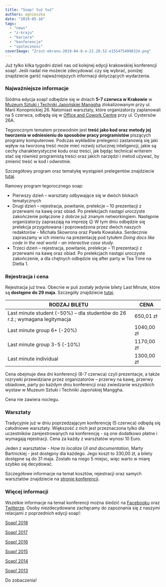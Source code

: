 ```yaml
---
title: "Soap! tuż tuż"
authors: agnieszka
date: "2019-05-16"
tags:
  - "news"
  - "z-kraju"
  - "kariera"
  - "konferencje"
  - "spolecznosc"
coverImage: "Zrzut-ekranu-2019-04-8-o-22.20.52-e1554754998324.png"
---
```


Już tylko kilka tygodni dzieli nas od kolejnej edycji krakowskiej konferencji
soap!. Jeśli nadal nie możecie zdecydować czy się wybrać, poniżej znajdziecie
garść najważniejszych informacji dotyczących wydarzenia.

<!--truncate-->

### **Najważniejsze informacje**

Siódma edycja soap! odbędzie się w dniach **5-7 czerwca w Krakowie** w
[Muzeum Sztuki i Techniki Japońskiej Manggha](http://manggha.pl/) zlokalizowanym
przy ul. Marii Konopnickiej 26. Natomiast warsztaty, które organizatorzy
zaplanowali na 5 czerwca, odbędą się w
[Office and Cowork Centre](http://tupopracujesz.pl/biura/cystersow/) przy ul.
Cystersów 26A.

Tegorocznym tematem przewodnim jest **treść jako kod oraz metody jej tworzenia w
odniesieniu do sposobów pracy programistów** piszących programy komputerowe.
Podczas wykładów prelegenci zastanowią się jaki wpływ na tworzoną treść może
mieć rozwój sztucznej inteligencji, jakie są cechy charakterystyczne kodu oraz
treści, jak będąc technical writerem stać się również programistą treści oraz
jakich narzędzi i metod używać, by zmienić treść w kod i odwrotnie.

Szczegółowy program oraz tematykę wystąpień prelegentów znajdziecie
[tutaj](http://soapconf.com/schedule2019/).

Ramowy program tegorocznego soap:

- Pierwszy dzień – warsztaty odbywające się w dwóch blokach tematycznych
- Drugi dzień – rejestracja, powitanie, prelekcje – 10 prezentacji z przerwami
  na kawę oraz obiad. Po prelekcjach nastąpi uroczyste zakończenie połączone z
  dobrze już znanym networkingiem. Następnie organizatorzy zapraszają na imprezę
  😉 W tym dniu odbędzie się prelekcja przygotowana i poprowadzona przez dwóch
  naszych redaktorów - Michała Skowrona oraz Pawła Kowaluka. Serdecznie
  zapraszamy w ich imieniu na prezentację pod tytułem *Doing docs like code in
  the real world – an interactive case study*.
- Trzeci dzień – rejestracja, powitanie, prelekcje – 11 prezentacji z przerwami
  na kawę oraz obiad. Po prelekcjach nastąpi uroczyste zakończenie, a dla
  chętnych odbędzie się after party w Tea Time na Dietla 1.

### **Rejestracja i cena**

Rejestracja już trwa. Obecnie w puli zostały jedynie bilety Last Minute, które
są **dostępne do 29 maja**. Szczegóły znajdziecie
[tutaj](https://evenea.pl/imprezy/konferencje/krakow/soap-2019--the-best-content-conference-210964/).

| RODZAJ BILETU                                                               | CENA       |
| --------------------------------------------------------------------------- | ---------- |
| Last minute student (-50%) – dla studentów do 26 r.ż.; wymagana legitymacja | 650,01 zł  |
| Last minute group 6+ (-20%)                                                 | 1040,00 zł |
| Last minute group 3-5 (-10%)                                                | 1170,00 zł |
| Last minute individual                                                      | 1300,00 zł |

Cena obejmuje dwa dni konferencji (6-7 czerwca) czyli prezentacje, a także
rozrywki przewidziane przez organizatorów – przerwy na kawę, przerwy obiadowe,
party po każdym dniu konferencji oraz zwiedzanie wszystkich wystaw w Muzeum
Sztuki i Techniki Japońskiej Manggha.

Cena nie zawiera noclegu.

### **Warsztaty**

Tradycyjnie już w dniu poprzedzającym konferencję (5 czerwca) odbędą się
całodniowe warsztaty. Większość z nich jest przeznaczona tylko dla uczestników
zarejestrowanych na konferencję - są one dodatkowo płatne i wymagają
rejestracji. Cena za każdy z warsztatów wynosi 10 Euro.

Jeden z warsztatów - _How to localize UI and documentation_, Marty Bartnickiej -
jest dostępny dla każdego. Jego koszt to 330,00 zł, a bilety dostępne są do 31
maja. Zostało na niego 5 miejsc, więc warto w miarę szybko się decydować.

Szczegółowe informacje na temat kosztów, rejestracji oraz samych warsztatów
znajdziecie na [stronie konferencji](http://soapconf.com/).

### **Więcej informacji**

Wszelkie informacje na temat konferencji można śledzić na
[Facebooku](https://www.facebook.com/soapconf/) oraz
[Twitterze](https://twitter.com/soapconf). Osoby niezdecydowane zachęcamy do
zapoznania się z naszymi relacjami z poprzednich edycji soap!:

[Soap! 2018](http://techwriter.pl/konferencja-soap-2018-relacja/)

[Soap! 2017](http://techwriter.pl/soap-2017-juz-za-nami-relacja/)

[Soap! 2016](http://techwriter.pl/konferencja-soap-2016-podsumowanie/)

[Soap! 2015](http://techwriter.pl/soap-2015-opis-wybranych-prezentacji/)

[Soap! 2014](http://techwriter.pl/soap-2014-relacja-z-pierwszego-dnia/)

[Soap! 2013](http://techwriter.pl/soap-technical-communication-conference-relacja/)

Do zobaczenia!
